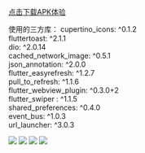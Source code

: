 
[点击下载APK体验](https://github.com/lrain-lv/flutter_meituan/blob/master/app.apk)

使用的三方库：
  cupertino_icons: ^0.1.2  
  fluttertoast: ^2.1.1  
  dio: ^2.0.14  
  cached_network_image: ^0.5.1  
  json_annotation: ^2.0.0  
  flutter_easyrefresh: ^1.2.7  
  pull_to_refresh: ^1.1.6  
  flutter_webview_plugin: ^0.3.0+2  
  flutter_swiper : ^1.1.5  
  shared_preferences: ^0.4.0  
  event_bus: ^1.0.3  
  url_launcher: ^3.0.3  

![](https://github.com/lrain-lv/flutter_meituan/blob/master/WechatIMG6.jpeg)
![](https://github.com/lrain-lv/flutter_meituan/blob/master/WechatIMG5.jpeg)
![](https://github.com/lrain-lv/flutter_meituan/blob/master/WechatIMG2.jpeg)
![](https://github.com/lrain-lv/flutter_meituan/blob/master/WechatIMG3.jpeg)


